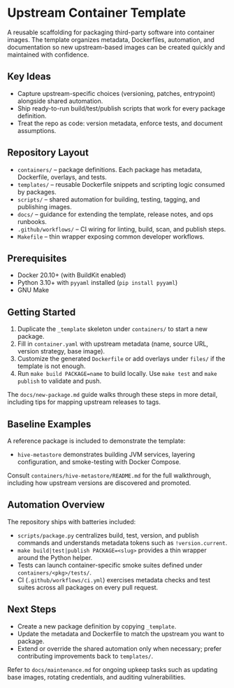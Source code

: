 # Upstream Container Template

A reusable scaffolding for packaging third-party software into container images. The template organizes metadata, Dockerfiles, automation, and documentation so new upstream-based images can be created quickly and maintained with confidence.

## Key Ideas
- Capture upstream-specific choices (versioning, patches, entrypoint) alongside shared automation.
- Ship ready-to-run build/test/publish scripts that work for every package definition.
- Treat the repo as code: version metadata, enforce tests, and document assumptions.

## Repository Layout
- `containers/` – package definitions. Each package has metadata, Dockerfile, overlays, and tests.
- `templates/` – reusable Dockerfile snippets and scripting logic consumed by packages.
- `scripts/` – shared automation for building, testing, tagging, and publishing images.
- `docs/` – guidance for extending the template, release notes, and ops runbooks.
- `.github/workflows/` – CI wiring for linting, build, scan, and publish steps.
- `Makefile` – thin wrapper exposing common developer workflows.

## Prerequisites
- Docker 20.10+ (with BuildKit enabled)
- Python 3.10+ with `pyyaml` installed (`pip install pyyaml`)
- GNU Make

## Getting Started
1. Duplicate the `_template` skeleton under `containers/` to start a new package.
2. Fill in `container.yaml` with upstream metadata (name, source URL, version strategy, base image).
3. Customize the generated `Dockerfile` or add overlays under `files/` if the template is not enough.
4. Run `make build PACKAGE=name` to build locally. Use `make test` and `make publish` to validate and push.

The `docs/new-package.md` guide walks through these steps in more detail, including tips for mapping upstream releases to tags.

## Baseline Examples
A reference package is included to demonstrate the template:
- `hive-metastore` demonstrates building JVM services, layering configuration, and smoke-testing with Docker Compose.

Consult `containers/hive-metastore/README.md` for the full walkthrough, including how upstream versions are discovered and promoted.

## Automation Overview
The repository ships with batteries included:
- `scripts/package.py` centralizes build, test, version, and publish commands and understands metadata tokens such as `!version.current`.
- `make build|test|publish PACKAGE=<slug>` provides a thin wrapper around the Python helper.
- Tests can launch container-specific smoke suites defined under `containers/<pkg>/tests/`.
- CI (`.github/workflows/ci.yml`) exercises metadata checks and test suites across all packages on every pull request.

## Next Steps
- Create a new package definition by copying `_template`.
- Update the metadata and Dockerfile to match the upstream you want to package.
- Extend or override the shared automation only when necessary; prefer contributing improvements back to `templates/`.

Refer to `docs/maintenance.md` for ongoing upkeep tasks such as updating base images, rotating credentials, and auditing vulnerabilities.
